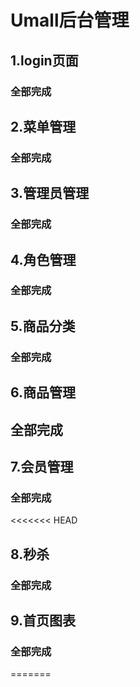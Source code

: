 # Umall后台管理

## 1.login页面

### 全部完成

## 2.菜单管理

### 全部完成

## 3.管理员管理

### 全部完成

## 4.角色管理

### 全部完成

## 5.商品分类

### 全部完成

## 6.商品管理

## 全部完成

## 7.会员管理

### 全部完成

<<<<<<< HEAD
## 8.秒杀

### 全部完成

## 9.首页图表

### 全部完成
=======
